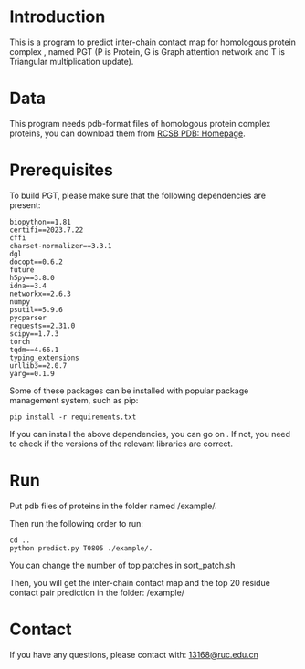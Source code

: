 # Introduction

This is a program to predict inter-chain contact map for homologous protein complex , named PGT (P is Protein, G is Graph attention network and T is Triangular multiplication update).

# Data

This program needs pdb-format files of homologous protein complex proteins, you can download them from [RCSB PDB: Homepage](https://www.rcsb.org/).

# Prerequisites

To build PGT, please make sure that the following dependencies are present:
```
biopython==1.81
certifi==2023.7.22
cffi 
charset-normalizer==3.3.1
dgl
docopt==0.6.2
future 
h5py==3.8.0
idna==3.4
networkx==2.6.3
numpy 
psutil==5.9.6
pycparser 
requests==2.31.0
scipy==1.7.3
torch
tqdm==4.66.1
typing_extensions 
urllib3==2.0.7
yarg==0.1.9

```
Some of these packages can be installed with popular package management system, such as pip:

```
pip install -r requirements.txt
```

If you can install the above dependencies, you can go on . If not, you need to check if the versions of the relevant libraries are correct.

# Run

Put pdb files of proteins in the folder named /example/.

Then run the following order to run:

```
cd ..
python predict.py T0805 ./example/.
```

You can change the number of top patches in  sort_patch.sh

Then, you will get the inter-chain contact map and the top 20 residue contact pair prediction in the folder: /example/

# Contact

If you have any questions, please contact with: 13168@ruc.edu.cn